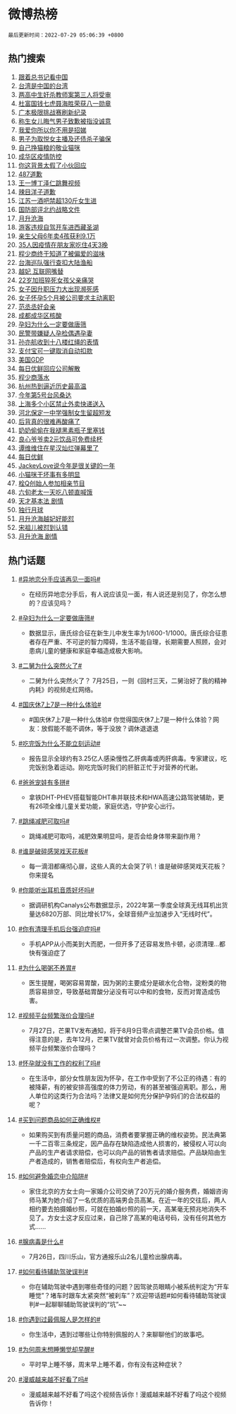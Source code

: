 # 微博热榜

`最后更新时间：2022-07-29 05:06:39 +0800`

## 热门搜索

1. [跟着总书记看中国](https://m.weibo.cn/search?containerid=100103type%3D1%26t%3D10%26q%3D%23%E8%B7%9F%E7%9D%80%E6%80%BB%E4%B9%A6%E8%AE%B0%E7%9C%8B%E4%B8%AD%E5%9B%BD%23&stream_entry_id=51&isnewpage=1&extparam=seat%3D1%26filter_type%3Drealtimehot%26pos%3D0%26c_type%3D51%26dgr%3D0%26cate%3D10103%26display_time%3D1659042398%26pre_seqid%3D165904239871709311288&luicode=10000011&lfid=106003type%253D25%2526t%253D3%2526disable_hot%253D1%2526filter_type%253Drealtimehot)
1. [台湾是中国的台湾](https://m.weibo.cn/search?containerid=100103type%3D1%26t%3D10%26q%3D%23%E5%8F%B0%E6%B9%BE%E6%98%AF%E4%B8%AD%E5%9B%BD%E7%9A%84%E5%8F%B0%E6%B9%BE%23&stream_entry_id=31&isnewpage=1&extparam=seat%3D1%26filter_type%3Drealtimehot%26pos%3D0%26realpos%3D1%26dgr%3D0%26flag%3D16%26c_type%3D31%26lcate%3D5001%26cate%3D0%26display_time%3D1659042398%26pre_seqid%3D165904239871709311288&luicode=10000011&lfid=106003type%253D25%2526t%253D3%2526disable_hot%253D1%2526filter_type%253Drealtimehot)
1. [两高中生奸杀教师案第三人将受审](https://m.weibo.cn/search?containerid=100103type%3D1%26t%3D10%26q%3D%23%E4%B8%A4%E9%AB%98%E4%B8%AD%E7%94%9F%E5%A5%B8%E6%9D%80%E6%95%99%E5%B8%88%E6%A1%88%E7%AC%AC%E4%B8%89%E4%BA%BA%E5%B0%86%E5%8F%97%E5%AE%A1%23&stream_entry_id=31&isnewpage=1&extparam=seat%3D1%26filter_type%3Drealtimehot%26pos%3D1%26realpos%3D2%26dgr%3D0%26flag%3D2%26c_type%3D31%26lcate%3D5001%26cate%3D0%26display_time%3D1659042398%26pre_seqid%3D165904239871709311288&luicode=10000011&lfid=106003type%253D25%2526t%253D3%2526disable_hot%253D1%2526filter_type%253Drealtimehot)
1. [杜富国钱七虎聂海胜荣获八一勋章](https://m.weibo.cn/search?containerid=100103type%3D1%26t%3D10%26q%3D%23%E6%9D%9C%E5%AF%8C%E5%9B%BD%E9%92%B1%E4%B8%83%E8%99%8E%E8%81%82%E6%B5%B7%E8%83%9C%E8%8D%A3%E8%8E%B7%E5%85%AB%E4%B8%80%E5%8B%8B%E7%AB%A0%23&stream_entry_id=31&isnewpage=1&extparam=seat%3D1%26filter_type%3Drealtimehot%26pos%3D2%26realpos%3D3%26dgr%3D0%26flag%3D0%26c_type%3D31%26lcate%3D5001%26cate%3D0%26display_time%3D1659042398%26pre_seqid%3D165904239871709311288&luicode=10000011&lfid=106003type%253D25%2526t%253D3%2526disable_hot%253D1%2526filter_type%253Drealtimehot)
1. [广本极限挑战赛刷新纪录](https://m.weibo.cn/search?containerid=100103type%3D1%26t%3D10%26q%3D%23%E5%B9%BF%E6%9C%AC%E6%9E%81%E9%99%90%E6%8C%91%E6%88%98%E8%B5%9B%E5%88%B7%E6%96%B0%E7%BA%AA%E5%BD%95%23&stream_entry_id=31&isnewpage=1&extparam=seat%3D1%26filter_type%3Drealtimehot%26pos%3D3%26adid%3D161136%26topic_ad%3D1%26dgr%3D0%26c_type%3D31%26lcate%3D5001%26cate%3D0%26display_time%3D1659042398%26pre_seqid%3D165904239871709311288&luicode=10000011&lfid=106003type%253D25%2526t%253D3%2526disable_hot%253D1%2526filter_type%253Drealtimehot)
1. [称生女儿晦气男子致歉被指没诚意](https://m.weibo.cn/search?containerid=100103type%3D1%26t%3D10%26q%3D%23%E7%A7%B0%E7%94%9F%E5%A5%B3%E5%84%BF%E6%99%A6%E6%B0%94%E7%94%B7%E5%AD%90%E8%87%B4%E6%AD%89%E8%A2%AB%E6%8C%87%E6%B2%A1%E8%AF%9A%E6%84%8F%23&stream_entry_id=31&isnewpage=1&extparam=seat%3D1%26filter_type%3Drealtimehot%26pos%3D4%26realpos%3D4%26dgr%3D0%26flag%3D1%26c_type%3D31%26lcate%3D5001%26cate%3D0%26display_time%3D1659042398%26pre_seqid%3D165904239871709311288&luicode=10000011&lfid=106003type%253D25%2526t%253D3%2526disable_hot%253D1%2526filter_type%253Drealtimehot)
1. [我爱你所以你不用是招娣](https://m.weibo.cn/search?containerid=100103type%3D1%26t%3D10%26q%3D%23%E6%88%91%E7%88%B1%E4%BD%A0%E6%89%80%E4%BB%A5%E4%BD%A0%E4%B8%8D%E7%94%A8%E6%98%AF%E6%8B%9B%E5%A8%A3%23&stream_entry_id=31&isnewpage=1&extparam=seat%3D1%26filter_type%3Drealtimehot%26pos%3D5%26realpos%3D5%26dgr%3D0%26flag%3D0%26c_type%3D31%26lcate%3D5001%26cate%3D0%26display_time%3D1659042398%26pre_seqid%3D165904239871709311288&luicode=10000011&lfid=106003type%253D25%2526t%253D3%2526disable_hot%253D1%2526filter_type%253Drealtimehot)
1. [男子为取悦女主播及还债杀子骗保](https://m.weibo.cn/search?containerid=100103type%3D1%26t%3D10%26q%3D%23%E7%94%B7%E5%AD%90%E4%B8%BA%E5%8F%96%E6%82%A6%E5%A5%B3%E4%B8%BB%E6%92%AD%E5%8F%8A%E8%BF%98%E5%80%BA%E6%9D%80%E5%AD%90%E9%AA%97%E4%BF%9D%23&stream_entry_id=31&isnewpage=1&extparam=seat%3D1%26filter_type%3Drealtimehot%26pos%3D6%26realpos%3D6%26dgr%3D0%26flag%3D0%26c_type%3D31%26lcate%3D5001%26cate%3D0%26display_time%3D1659042398%26pre_seqid%3D165904239871709311288&luicode=10000011&lfid=106003type%253D25%2526t%253D3%2526disable_hot%253D1%2526filter_type%253Drealtimehot)
1. [自己挣猫粮的敬业猫咪](https://m.weibo.cn/search?containerid=100103type%3D1%26t%3D10%26q%3D%23%E8%87%AA%E5%B7%B1%E6%8C%A3%E7%8C%AB%E7%B2%AE%E7%9A%84%E6%95%AC%E4%B8%9A%E7%8C%AB%E5%92%AA%23&stream_entry_id=31&isnewpage=1&extparam=seat%3D1%26filter_type%3Drealtimehot%26pos%3D7%26adid%3D161011%26topic_ad%3D1%26dgr%3D0%26c_type%3D31%26lcate%3D5001%26cate%3D0%26display_time%3D1659042398%26pre_seqid%3D165904239871709311288&luicode=10000011&lfid=106003type%253D25%2526t%253D3%2526disable_hot%253D1%2526filter_type%253Drealtimehot)
1. [成华区疫情防控](https://m.weibo.cn/search?containerid=100103type%3D1%26t%3D10%26q%3D%E6%88%90%E5%8D%8E%E5%8C%BA%E7%96%AB%E6%83%85%E9%98%B2%E6%8E%A7&stream_entry_id=31&isnewpage=1&extparam=seat%3D1%26filter_type%3Drealtimehot%26pos%3D8%26realpos%3D7%26dgr%3D0%26flag%3D0%26c_type%3D31%26lcate%3D5001%26cate%3D0%26display_time%3D1659042398%26pre_seqid%3D165904239871709311288&luicode=10000011&lfid=106003type%253D25%2526t%253D3%2526disable_hot%253D1%2526filter_type%253Drealtimehot)
1. [你这背景太假了小伙回应](https://m.weibo.cn/search?containerid=100103type%3D1%26t%3D10%26q%3D%23%E4%BD%A0%E8%BF%99%E8%83%8C%E6%99%AF%E5%A4%AA%E5%81%87%E4%BA%86%E5%B0%8F%E4%BC%99%E5%9B%9E%E5%BA%94%23&stream_entry_id=31&isnewpage=1&extparam=seat%3D1%26filter_type%3Drealtimehot%26pos%3D9%26realpos%3D8%26dgr%3D0%26flag%3D0%26c_type%3D31%26lcate%3D5001%26cate%3D0%26display_time%3D1659042398%26pre_seqid%3D165904239871709311288&luicode=10000011&lfid=106003type%253D25%2526t%253D3%2526disable_hot%253D1%2526filter_type%253Drealtimehot)
1. [487道歉](https://m.weibo.cn/search?containerid=100103type%3D1%26t%3D10%26q%3D%23487%E9%81%93%E6%AD%89%23&stream_entry_id=31&isnewpage=1&extparam=seat%3D1%26filter_type%3Drealtimehot%26pos%3D10%26realpos%3D9%26dgr%3D0%26flag%3D0%26c_type%3D31%26lcate%3D5001%26cate%3D0%26display_time%3D1659042398%26pre_seqid%3D165904239871709311288&luicode=10000011&lfid=106003type%253D25%2526t%253D3%2526disable_hot%253D1%2526filter_type%253Drealtimehot)
1. [王一博丁泽仁跳舞视频](https://m.weibo.cn/search?containerid=100103type%3D1%26t%3D10%26q%3D%23%E7%8E%8B%E4%B8%80%E5%8D%9A%E4%B8%81%E6%B3%BD%E4%BB%81%E8%B7%B3%E8%88%9E%E8%A7%86%E9%A2%91%23&stream_entry_id=31&isnewpage=1&extparam=seat%3D1%26filter_type%3Drealtimehot%26pos%3D11%26realpos%3D10%26dgr%3D0%26flag%3D16%26c_type%3D31%26lcate%3D5001%26cate%3D0%26display_time%3D1659042398%26pre_seqid%3D165904239871709311288&luicode=10000011&lfid=106003type%253D25%2526t%253D3%2526disable_hot%253D1%2526filter_type%253Drealtimehot)
1. [辣目洋子道歉](https://m.weibo.cn/search?containerid=100103type%3D1%26t%3D10%26q%3D%23%E8%BE%A3%E7%9B%AE%E6%B4%8B%E5%AD%90%E9%81%93%E6%AD%89%23&stream_entry_id=31&isnewpage=1&extparam=seat%3D1%26filter_type%3Drealtimehot%26pos%3D12%26realpos%3D11%26dgr%3D0%26flag%3D2%26c_type%3D31%26lcate%3D5001%26cate%3D0%26display_time%3D1659042398%26pre_seqid%3D165904239871709311288&luicode=10000011&lfid=106003type%253D25%2526t%253D3%2526disable_hot%253D1%2526filter_type%253Drealtimehot)
1. [江苏一酒吧禁超130斤女生进](https://m.weibo.cn/search?containerid=100103type%3D1%26t%3D10%26q%3D%23%E6%B1%9F%E8%8B%8F%E4%B8%80%E9%85%92%E5%90%A7%E7%A6%81%E8%B6%85130%E6%96%A4%E5%A5%B3%E7%94%9F%E8%BF%9B%23&stream_entry_id=31&isnewpage=1&extparam=seat%3D1%26filter_type%3Drealtimehot%26pos%3D13%26realpos%3D12%26dgr%3D0%26flag%3D0%26c_type%3D31%26lcate%3D5001%26cate%3D0%26display_time%3D1659042398%26pre_seqid%3D165904239871709311288&luicode=10000011&lfid=106003type%253D25%2526t%253D3%2526disable_hot%253D1%2526filter_type%253Drealtimehot)
1. [国防部评北约战略文件](https://m.weibo.cn/search?containerid=100103type%3D1%26t%3D10%26q%3D%E5%9B%BD%E9%98%B2%E9%83%A8%E8%AF%84%E5%8C%97%E7%BA%A6%E6%88%98%E7%95%A5%E6%96%87%E4%BB%B6&stream_entry_id=31&isnewpage=1&extparam=seat%3D1%26filter_type%3Drealtimehot%26pos%3D14%26realpos%3D13%26dgr%3D0%26flag%3D1%26c_type%3D31%26lcate%3D5001%26cate%3D0%26display_time%3D1659042398%26pre_seqid%3D165904239871709311288&luicode=10000011&lfid=106003type%253D25%2526t%253D3%2526disable_hot%253D1%2526filter_type%253Drealtimehot)
1. [月升沧海](https://m.weibo.cn/search?containerid=100103type%3D1%26t%3D10%26q%3D%E6%9C%88%E5%8D%87%E6%B2%A7%E6%B5%B7&stream_entry_id=31&isnewpage=1&extparam=seat%3D1%26filter_type%3Drealtimehot%26pos%3D15%26realpos%3D14%26dgr%3D0%26flag%3D0%26c_type%3D31%26lcate%3D5001%26cate%3D0%26display_time%3D1659042398%26pre_seqid%3D165904239871709311288&luicode=10000011&lfid=106003type%253D25%2526t%253D3%2526disable_hot%253D1%2526filter_type%253Drealtimehot)
1. [游客违规自驾开车进西藏圣湖](https://m.weibo.cn/search?containerid=100103type%3D1%26t%3D10%26q%3D%23%E6%B8%B8%E5%AE%A2%E8%BF%9D%E8%A7%84%E8%87%AA%E9%A9%BE%E5%BC%80%E8%BD%A6%E8%BF%9B%E8%A5%BF%E8%97%8F%E5%9C%A3%E6%B9%96%23&stream_entry_id=31&isnewpage=1&extparam=seat%3D1%26filter_type%3Drealtimehot%26pos%3D16%26realpos%3D15%26dgr%3D0%26flag%3D0%26c_type%3D31%26lcate%3D5001%26cate%3D0%26display_time%3D1659042398%26pre_seqid%3D165904239871709311288&luicode=10000011&lfid=106003type%253D25%2526t%253D3%2526disable_hot%253D1%2526filter_type%253Drealtimehot)
1. [亲生父母6年卖4孩获利9.1万](https://m.weibo.cn/search?containerid=100103type%3D1%26t%3D10%26q%3D%23%E4%BA%B2%E7%94%9F%E7%88%B6%E6%AF%8D6%E5%B9%B4%E5%8D%964%E5%AD%A9%E8%8E%B7%E5%88%A99.1%E4%B8%87%23&stream_entry_id=31&isnewpage=1&extparam=seat%3D1%26filter_type%3Drealtimehot%26pos%3D17%26realpos%3D16%26dgr%3D0%26flag%3D0%26c_type%3D31%26lcate%3D5001%26cate%3D0%26display_time%3D1659042398%26pre_seqid%3D165904239871709311288&luicode=10000011&lfid=106003type%253D25%2526t%253D3%2526disable_hot%253D1%2526filter_type%253Drealtimehot)
1. [35人因疫情在朋友家吃住4天3晚](https://m.weibo.cn/search?containerid=100103type%3D1%26t%3D10%26q%3D%2335%E4%BA%BA%E5%9B%A0%E7%96%AB%E6%83%85%E5%9C%A8%E6%9C%8B%E5%8F%8B%E5%AE%B6%E5%90%83%E4%BD%8F4%E5%A4%A93%E6%99%9A%23&stream_entry_id=31&isnewpage=1&extparam=seat%3D1%26filter_type%3Drealtimehot%26pos%3D18%26realpos%3D17%26dgr%3D0%26flag%3D0%26c_type%3D31%26lcate%3D5001%26cate%3D0%26display_time%3D1659042398%26pre_seqid%3D165904239871709311288&luicode=10000011&lfid=106003type%253D25%2526t%253D3%2526disable_hot%253D1%2526filter_type%253Drealtimehot)
1. [程少商终于知道了被偏爱的滋味](https://m.weibo.cn/search?containerid=100103type%3D1%26t%3D10%26q%3D%23%E7%A8%8B%E5%B0%91%E5%95%86%E7%BB%88%E4%BA%8E%E7%9F%A5%E9%81%93%E4%BA%86%E8%A2%AB%E5%81%8F%E7%88%B1%E7%9A%84%E6%BB%8B%E5%91%B3%23&stream_entry_id=31&isnewpage=1&extparam=seat%3D1%26filter_type%3Drealtimehot%26pos%3D19%26realpos%3D18%26dgr%3D0%26flag%3D0%26c_type%3D31%26lcate%3D5001%26cate%3D0%26display_time%3D1659042398%26pre_seqid%3D165904239871709311288&luicode=10000011&lfid=106003type%253D25%2526t%253D3%2526disable_hot%253D1%2526filter_type%253Drealtimehot)
1. [台海巡队强行查扣大陆渔船](https://m.weibo.cn/search?containerid=100103type%3D1%26t%3D10%26q%3D%23%E5%8F%B0%E6%B5%B7%E5%B7%A1%E9%98%9F%E5%BC%BA%E8%A1%8C%E6%9F%A5%E6%89%A3%E5%A4%A7%E9%99%86%E6%B8%94%E8%88%B9%23&stream_entry_id=31&isnewpage=1&extparam=seat%3D1%26filter_type%3Drealtimehot%26pos%3D20%26realpos%3D19%26dgr%3D0%26flag%3D0%26c_type%3D31%26lcate%3D5001%26cate%3D0%26display_time%3D1659042398%26pre_seqid%3D165904239871709311288&luicode=10000011&lfid=106003type%253D25%2526t%253D3%2526disable_hot%253D1%2526filter_type%253Drealtimehot)
1. [越妃 互联网嘴替](https://m.weibo.cn/search?containerid=100103type%3D1%26t%3D10%26q%3D%E8%B6%8A%E5%A6%83+%E4%BA%92%E8%81%94%E7%BD%91%E5%98%B4%E6%9B%BF&stream_entry_id=31&isnewpage=1&extparam=seat%3D1%26filter_type%3Drealtimehot%26pos%3D21%26realpos%3D20%26dgr%3D0%26flag%3D0%26c_type%3D31%26lcate%3D5001%26cate%3D0%26display_time%3D1659042398%26pre_seqid%3D165904239871709311288&luicode=10000011&lfid=106003type%253D25%2526t%253D3%2526disable_hot%253D1%2526filter_type%253Drealtimehot)
1. [22岁加班猝死女孩父亲痛哭](https://m.weibo.cn/search?containerid=100103type%3D1%26t%3D10%26q%3D%2322%E5%B2%81%E5%8A%A0%E7%8F%AD%E7%8C%9D%E6%AD%BB%E5%A5%B3%E5%AD%A9%E7%88%B6%E4%BA%B2%E7%97%9B%E5%93%AD%23&stream_entry_id=31&isnewpage=1&extparam=seat%3D1%26filter_type%3Drealtimehot%26pos%3D22%26realpos%3D21%26dgr%3D0%26flag%3D0%26c_type%3D31%26lcate%3D5001%26cate%3D0%26display_time%3D1659042398%26pre_seqid%3D165904239871709311288&luicode=10000011&lfid=106003type%253D25%2526t%253D3%2526disable_hot%253D1%2526filter_type%253Drealtimehot)
1. [女子因升职压力大出现濒死感](https://m.weibo.cn/search?containerid=100103type%3D1%26t%3D10%26q%3D%23%E5%A5%B3%E5%AD%90%E5%9B%A0%E5%8D%87%E8%81%8C%E5%8E%8B%E5%8A%9B%E5%A4%A7%E5%87%BA%E7%8E%B0%E6%BF%92%E6%AD%BB%E6%84%9F%23&stream_entry_id=31&isnewpage=1&extparam=seat%3D1%26filter_type%3Drealtimehot%26pos%3D23%26realpos%3D22%26dgr%3D0%26flag%3D0%26c_type%3D31%26lcate%3D5001%26cate%3D0%26display_time%3D1659042398%26pre_seqid%3D165904239871709311288&luicode=10000011&lfid=106003type%253D25%2526t%253D3%2526disable_hot%253D1%2526filter_type%253Drealtimehot)
1. [女子怀孕5个月被公司要求主动离职](https://m.weibo.cn/search?containerid=100103type%3D1%26t%3D10%26q%3D%23%E5%A5%B3%E5%AD%90%E6%80%80%E5%AD%955%E4%B8%AA%E6%9C%88%E8%A2%AB%E5%85%AC%E5%8F%B8%E8%A6%81%E6%B1%82%E4%B8%BB%E5%8A%A8%E7%A6%BB%E8%81%8C%23&stream_entry_id=31&isnewpage=1&extparam=seat%3D1%26filter_type%3Drealtimehot%26pos%3D24%26realpos%3D23%26dgr%3D0%26flag%3D0%26c_type%3D31%26lcate%3D5001%26cate%3D0%26display_time%3D1659042398%26pre_seqid%3D165904239871709311288&luicode=10000011&lfid=106003type%253D25%2526t%253D3%2526disable_hot%253D1%2526filter_type%253Drealtimehot)
1. [范丞丞好会亲](https://m.weibo.cn/search?containerid=100103type%3D1%26t%3D10%26q%3D%23%E8%8C%83%E4%B8%9E%E4%B8%9E%E5%A5%BD%E4%BC%9A%E4%BA%B2%23&stream_entry_id=31&isnewpage=1&extparam=seat%3D1%26filter_type%3Drealtimehot%26pos%3D25%26realpos%3D24%26dgr%3D0%26flag%3D0%26c_type%3D31%26lcate%3D5001%26cate%3D0%26display_time%3D1659042398%26pre_seqid%3D165904239871709311288&luicode=10000011&lfid=106003type%253D25%2526t%253D3%2526disable_hot%253D1%2526filter_type%253Drealtimehot)
1. [成都成华区核酸](https://m.weibo.cn/search?containerid=100103type%3D1%26t%3D10%26q%3D%23%E6%88%90%E9%83%BD%E6%88%90%E5%8D%8E%E5%8C%BA%E6%A0%B8%E9%85%B8%23&stream_entry_id=31&isnewpage=1&extparam=seat%3D1%26filter_type%3Drealtimehot%26pos%3D26%26realpos%3D25%26dgr%3D0%26flag%3D0%26c_type%3D31%26lcate%3D5001%26cate%3D0%26display_time%3D1659042398%26pre_seqid%3D165904239871709311288&luicode=10000011&lfid=106003type%253D25%2526t%253D3%2526disable_hot%253D1%2526filter_type%253Drealtimehot)
1. [孕妇为什么一定要做唐筛](https://m.weibo.cn/search?containerid=100103type%3D1%26t%3D10%26q%3D%23%E5%AD%95%E5%A6%87%E4%B8%BA%E4%BB%80%E4%B9%88%E4%B8%80%E5%AE%9A%E8%A6%81%E5%81%9A%E5%94%90%E7%AD%9B%23&stream_entry_id=31&isnewpage=1&extparam=seat%3D1%26filter_type%3Drealtimehot%26pos%3D27%26realpos%3D26%26dgr%3D0%26flag%3D0%26c_type%3D31%26lcate%3D5001%26cate%3D0%26display_time%3D1659042398%26pre_seqid%3D165904239871709311288&luicode=10000011&lfid=106003type%253D25%2526t%253D3%2526disable_hot%253D1%2526filter_type%253Drealtimehot)
1. [民警带嫌疑人孕检偶遇孕妻](https://m.weibo.cn/search?containerid=100103type%3D1%26t%3D10%26q%3D%23%E6%B0%91%E8%AD%A6%E5%B8%A6%E5%AB%8C%E7%96%91%E4%BA%BA%E5%AD%95%E6%A3%80%E5%81%B6%E9%81%87%E5%AD%95%E5%A6%BB%23&stream_entry_id=31&isnewpage=1&extparam=seat%3D1%26filter_type%3Drealtimehot%26pos%3D28%26realpos%3D27%26dgr%3D0%26flag%3D0%26c_type%3D31%26lcate%3D5001%26cate%3D0%26display_time%3D1659042398%26pre_seqid%3D165904239871709311288&luicode=10000011&lfid=106003type%253D25%2526t%253D3%2526disable_hot%253D1%2526filter_type%253Drealtimehot)
1. [孙亦航收到十八楼红绳的表情](https://m.weibo.cn/search?containerid=100103type%3D1%26t%3D10%26q%3D%23%E5%AD%99%E4%BA%A6%E8%88%AA%E6%94%B6%E5%88%B0%E5%8D%81%E5%85%AB%E6%A5%BC%E7%BA%A2%E7%BB%B3%E7%9A%84%E8%A1%A8%E6%83%85%23&stream_entry_id=31&isnewpage=1&extparam=seat%3D1%26filter_type%3Drealtimehot%26pos%3D29%26realpos%3D28%26dgr%3D0%26flag%3D0%26c_type%3D31%26lcate%3D5001%26cate%3D0%26display_time%3D1659042398%26pre_seqid%3D165904239871709311288&luicode=10000011&lfid=106003type%253D25%2526t%253D3%2526disable_hot%253D1%2526filter_type%253Drealtimehot)
1. [支付宝可一键取消自动扣款](https://m.weibo.cn/search?containerid=100103type%3D1%26t%3D10%26q%3D%23%E6%94%AF%E4%BB%98%E5%AE%9D%E5%8F%AF%E4%B8%80%E9%94%AE%E5%8F%96%E6%B6%88%E8%87%AA%E5%8A%A8%E6%89%A3%E6%AC%BE%23&stream_entry_id=31&isnewpage=1&extparam=seat%3D1%26filter_type%3Drealtimehot%26pos%3D30%26realpos%3D29%26dgr%3D0%26flag%3D0%26c_type%3D31%26lcate%3D5001%26cate%3D0%26display_time%3D1659042398%26pre_seqid%3D165904239871709311288&luicode=10000011&lfid=106003type%253D25%2526t%253D3%2526disable_hot%253D1%2526filter_type%253Drealtimehot)
1. [美国GDP](https://m.weibo.cn/search?containerid=100103type%3D1%26t%3D10%26q%3D%E7%BE%8E%E5%9B%BDGDP&stream_entry_id=31&isnewpage=1&extparam=seat%3D1%26filter_type%3Drealtimehot%26pos%3D31%26realpos%3D30%26dgr%3D0%26flag%3D0%26c_type%3D31%26lcate%3D5001%26cate%3D0%26display_time%3D1659042398%26pre_seqid%3D165904239871709311288&luicode=10000011&lfid=106003type%253D25%2526t%253D3%2526disable_hot%253D1%2526filter_type%253Drealtimehot)
1. [每日优鲜回应公司解散](https://m.weibo.cn/search?containerid=100103type%3D1%26t%3D10%26q%3D%23%E6%AF%8F%E6%97%A5%E4%BC%98%E9%B2%9C%E5%9B%9E%E5%BA%94%E5%85%AC%E5%8F%B8%E8%A7%A3%E6%95%A3%23&stream_entry_id=31&isnewpage=1&extparam=seat%3D1%26filter_type%3Drealtimehot%26pos%3D32%26realpos%3D31%26dgr%3D0%26flag%3D0%26c_type%3D31%26lcate%3D5001%26cate%3D0%26display_time%3D1659042398%26pre_seqid%3D165904239871709311288&luicode=10000011&lfid=106003type%253D25%2526t%253D3%2526disable_hot%253D1%2526filter_type%253Drealtimehot)
1. [程少商落水](https://m.weibo.cn/search?containerid=100103type%3D1%26t%3D10%26q%3D%23%E7%A8%8B%E5%B0%91%E5%95%86%E8%90%BD%E6%B0%B4%23&stream_entry_id=31&isnewpage=1&extparam=seat%3D1%26filter_type%3Drealtimehot%26pos%3D33%26realpos%3D32%26dgr%3D0%26flag%3D0%26c_type%3D31%26lcate%3D5001%26cate%3D0%26display_time%3D1659042398%26pre_seqid%3D165904239871709311288&luicode=10000011&lfid=106003type%253D25%2526t%253D3%2526disable_hot%253D1%2526filter_type%253Drealtimehot)
1. [杭州热到逼近历史最高温](https://m.weibo.cn/search?containerid=100103type%3D1%26t%3D10%26q%3D%23%E6%9D%AD%E5%B7%9E%E7%83%AD%E5%88%B0%E9%80%BC%E8%BF%91%E5%8E%86%E5%8F%B2%E6%9C%80%E9%AB%98%E6%B8%A9%23&stream_entry_id=31&isnewpage=1&extparam=seat%3D1%26filter_type%3Drealtimehot%26pos%3D34%26realpos%3D33%26dgr%3D0%26flag%3D0%26c_type%3D31%26lcate%3D5001%26cate%3D0%26display_time%3D1659042398%26pre_seqid%3D165904239871709311288&luicode=10000011&lfid=106003type%253D25%2526t%253D3%2526disable_hot%253D1%2526filter_type%253Drealtimehot)
1. [今年第5号台风桑达](https://m.weibo.cn/search?containerid=100103type%3D1%26t%3D10%26q%3D%23%E4%BB%8A%E5%B9%B4%E7%AC%AC5%E5%8F%B7%E5%8F%B0%E9%A3%8E%E6%A1%91%E8%BE%BE%23&stream_entry_id=31&isnewpage=1&extparam=seat%3D1%26filter_type%3Drealtimehot%26pos%3D35%26realpos%3D34%26dgr%3D0%26flag%3D0%26c_type%3D31%26lcate%3D5001%26cate%3D0%26display_time%3D1659042398%26pre_seqid%3D165904239871709311288&luicode=10000011&lfid=106003type%253D25%2526t%253D3%2526disable_hot%253D1%2526filter_type%253Drealtimehot)
1. [上海多个小区禁止外卖快递送入](https://m.weibo.cn/search?containerid=100103type%3D1%26t%3D10%26q%3D%23%E4%B8%8A%E6%B5%B7%E5%A4%9A%E4%B8%AA%E5%B0%8F%E5%8C%BA%E7%A6%81%E6%AD%A2%E5%A4%96%E5%8D%96%E5%BF%AB%E9%80%92%E9%80%81%E5%85%A5%23&stream_entry_id=31&isnewpage=1&extparam=seat%3D1%26filter_type%3Drealtimehot%26pos%3D36%26realpos%3D35%26dgr%3D0%26flag%3D0%26c_type%3D31%26lcate%3D5001%26cate%3D0%26display_time%3D1659042398%26pre_seqid%3D165904239871709311288&luicode=10000011&lfid=106003type%253D25%2526t%253D3%2526disable_hot%253D1%2526filter_type%253Drealtimehot)
1. [河北保定一中学强制女生留超短发](https://m.weibo.cn/search?containerid=100103type%3D1%26t%3D10%26q%3D%23%E6%B2%B3%E5%8C%97%E4%BF%9D%E5%AE%9A%E4%B8%80%E4%B8%AD%E5%AD%A6%E5%BC%BA%E5%88%B6%E5%A5%B3%E7%94%9F%E7%95%99%E8%B6%85%E7%9F%AD%E5%8F%91%23&stream_entry_id=31&isnewpage=1&extparam=seat%3D1%26filter_type%3Drealtimehot%26pos%3D37%26realpos%3D36%26dgr%3D0%26flag%3D0%26c_type%3D31%26lcate%3D5001%26cate%3D0%26display_time%3D1659042398%26pre_seqid%3D165904239871709311288&luicode=10000011&lfid=106003type%253D25%2526t%253D3%2526disable_hot%253D1%2526filter_type%253Drealtimehot)
1. [后背真的很难再酸痛了](https://m.weibo.cn/search?containerid=100103type%3D1%26t%3D10%26q%3D%23%E5%90%8E%E8%83%8C%E7%9C%9F%E7%9A%84%E5%BE%88%E9%9A%BE%E5%86%8D%E9%85%B8%E7%97%9B%E4%BA%86%23&stream_entry_id=31&isnewpage=1&extparam=seat%3D1%26filter_type%3Drealtimehot%26pos%3D38%26realpos%3D37%26dgr%3D0%26flag%3D0%26c_type%3D31%26lcate%3D5001%26cate%3D0%26display_time%3D1659042398%26pre_seqid%3D165904239871709311288&luicode=10000011&lfid=106003type%253D25%2526t%253D3%2526disable_hot%253D1%2526filter_type%253Drealtimehot)
1. [奶奶偷偷在我褪黑素瓶子里塞钱](https://m.weibo.cn/search?containerid=100103type%3D1%26t%3D10%26q%3D%23%E5%A5%B6%E5%A5%B6%E5%81%B7%E5%81%B7%E5%9C%A8%E6%88%91%E8%A4%AA%E9%BB%91%E7%B4%A0%E7%93%B6%E5%AD%90%E9%87%8C%E5%A1%9E%E9%92%B1%23&stream_entry_id=31&isnewpage=1&extparam=seat%3D1%26filter_type%3Drealtimehot%26pos%3D39%26realpos%3D38%26dgr%3D0%26flag%3D0%26c_type%3D31%26lcate%3D5001%26cate%3D0%26display_time%3D1659042398%26pre_seqid%3D165904239871709311288&luicode=10000011&lfid=106003type%253D25%2526t%253D3%2526disable_hot%253D1%2526filter_type%253Drealtimehot)
1. [良心爷爷卖2元饮品可免费续杯](https://m.weibo.cn/search?containerid=100103type%3D1%26t%3D10%26q%3D%23%E8%89%AF%E5%BF%83%E7%88%B7%E7%88%B7%E5%8D%962%E5%85%83%E9%A5%AE%E5%93%81%E5%8F%AF%E5%85%8D%E8%B4%B9%E7%BB%AD%E6%9D%AF%23&stream_entry_id=31&isnewpage=1&extparam=seat%3D1%26filter_type%3Drealtimehot%26pos%3D40%26realpos%3D39%26dgr%3D0%26flag%3D0%26c_type%3D31%26lcate%3D5001%26cate%3D0%26display_time%3D1659042398%26pre_seqid%3D165904239871709311288&luicode=10000011&lfid=106003type%253D25%2526t%253D3%2526disable_hot%253D1%2526filter_type%253Drealtimehot)
1. [谭维维住在星汉灿烂弹幕里了](https://m.weibo.cn/search?containerid=100103type%3D1%26t%3D10%26q%3D%23%E8%B0%AD%E7%BB%B4%E7%BB%B4%E4%BD%8F%E5%9C%A8%E6%98%9F%E6%B1%89%E7%81%BF%E7%83%82%E5%BC%B9%E5%B9%95%E9%87%8C%E4%BA%86%23&stream_entry_id=31&isnewpage=1&extparam=seat%3D1%26filter_type%3Drealtimehot%26pos%3D41%26realpos%3D40%26dgr%3D0%26flag%3D0%26c_type%3D31%26lcate%3D5001%26cate%3D0%26display_time%3D1659042398%26pre_seqid%3D165904239871709311288&luicode=10000011&lfid=106003type%253D25%2526t%253D3%2526disable_hot%253D1%2526filter_type%253Drealtimehot)
1. [每日优鲜](https://m.weibo.cn/search?containerid=100103type%3D1%26t%3D10%26q%3D%E6%AF%8F%E6%97%A5%E4%BC%98%E9%B2%9C&stream_entry_id=31&isnewpage=1&extparam=seat%3D1%26filter_type%3Drealtimehot%26pos%3D42%26realpos%3D41%26dgr%3D0%26flag%3D0%26c_type%3D31%26lcate%3D5001%26cate%3D0%26display_time%3D1659042398%26pre_seqid%3D165904239871709311288&luicode=10000011&lfid=106003type%253D25%2526t%253D3%2526disable_hot%253D1%2526filter_type%253Drealtimehot)
1. [JackeyLove说今年是很关键的一年](https://m.weibo.cn/search?containerid=100103type%3D1%26t%3D10%26q%3D%23JackeyLove%E8%AF%B4%E4%BB%8A%E5%B9%B4%E6%98%AF%E5%BE%88%E5%85%B3%E9%94%AE%E7%9A%84%E4%B8%80%E5%B9%B4%23&stream_entry_id=31&isnewpage=1&extparam=seat%3D1%26filter_type%3Drealtimehot%26pos%3D43%26realpos%3D42%26dgr%3D0%26flag%3D0%26c_type%3D31%26lcate%3D5001%26cate%3D0%26display_time%3D1659042398%26pre_seqid%3D165904239871709311288&luicode=10000011&lfid=106003type%253D25%2526t%253D3%2526disable_hot%253D1%2526filter_type%253Drealtimehot)
1. [小猫咪干坏事有多明显](https://m.weibo.cn/search?containerid=100103type%3D1%26t%3D10%26q%3D%23%E5%B0%8F%E7%8C%AB%E5%92%AA%E5%B9%B2%E5%9D%8F%E4%BA%8B%E6%9C%89%E5%A4%9A%E6%98%8E%E6%98%BE%23&stream_entry_id=31&isnewpage=1&extparam=seat%3D1%26filter_type%3Drealtimehot%26pos%3D44%26realpos%3D43%26dgr%3D0%26flag%3D0%26c_type%3D31%26lcate%3D5001%26cate%3D0%26display_time%3D1659042398%26pre_seqid%3D165904239871709311288&luicode=10000011&lfid=106003type%253D25%2526t%253D3%2526disable_hot%253D1%2526filter_type%253Drealtimehot)
1. [栓Q创始人参加相亲节目](https://m.weibo.cn/search?containerid=100103type%3D1%26t%3D10%26q%3D%23%E6%A0%93Q%E5%88%9B%E5%A7%8B%E4%BA%BA%E5%8F%82%E5%8A%A0%E7%9B%B8%E4%BA%B2%E8%8A%82%E7%9B%AE%23&stream_entry_id=31&isnewpage=1&extparam=seat%3D1%26filter_type%3Drealtimehot%26pos%3D45%26realpos%3D44%26dgr%3D0%26flag%3D0%26c_type%3D31%26lcate%3D5001%26cate%3D0%26display_time%3D1659042398%26pre_seqid%3D165904239871709311288&luicode=10000011&lfid=106003type%253D25%2526t%253D3%2526disable_hot%253D1%2526filter_type%253Drealtimehot)
1. [六旬老太一天吃八顿直喊饿](https://m.weibo.cn/search?containerid=100103type%3D1%26t%3D10%26q%3D%23%E5%85%AD%E6%97%AC%E8%80%81%E5%A4%AA%E4%B8%80%E5%A4%A9%E5%90%83%E5%85%AB%E9%A1%BF%E7%9B%B4%E5%96%8A%E9%A5%BF%23&stream_entry_id=31&isnewpage=1&extparam=seat%3D1%26filter_type%3Drealtimehot%26pos%3D46%26realpos%3D45%26dgr%3D0%26flag%3D0%26c_type%3D31%26lcate%3D5001%26cate%3D0%26display_time%3D1659042398%26pre_seqid%3D165904239871709311288&luicode=10000011&lfid=106003type%253D25%2526t%253D3%2526disable_hot%253D1%2526filter_type%253Drealtimehot)
1. [天才基本法 剧情](https://m.weibo.cn/search?containerid=100103type%3D1%26t%3D10%26q%3D%E5%A4%A9%E6%89%8D%E5%9F%BA%E6%9C%AC%E6%B3%95+%E5%89%A7%E6%83%85&stream_entry_id=31&isnewpage=1&extparam=seat%3D1%26filter_type%3Drealtimehot%26pos%3D47%26realpos%3D46%26dgr%3D0%26flag%3D0%26c_type%3D31%26lcate%3D5001%26cate%3D0%26display_time%3D1659042398%26pre_seqid%3D165904239871709311288&luicode=10000011&lfid=106003type%253D25%2526t%253D3%2526disable_hot%253D1%2526filter_type%253Drealtimehot)
1. [独行月球](https://m.weibo.cn/search?containerid=100103type%3D1%26t%3D10%26q%3D%E7%8B%AC%E8%A1%8C%E6%9C%88%E7%90%83&stream_entry_id=31&isnewpage=1&extparam=seat%3D1%26filter_type%3Drealtimehot%26pos%3D48%26realpos%3D47%26dgr%3D0%26flag%3D0%26c_type%3D31%26lcate%3D5001%26cate%3D0%26display_time%3D1659042398%26pre_seqid%3D165904239871709311288&luicode=10000011&lfid=106003type%253D25%2526t%253D3%2526disable_hot%253D1%2526filter_type%253Drealtimehot)
1. [月升沧海越妃好能怼](https://m.weibo.cn/search?containerid=100103type%3D1%26t%3D10%26q%3D%23%E6%9C%88%E5%8D%87%E6%B2%A7%E6%B5%B7%E8%B6%8A%E5%A6%83%E5%A5%BD%E8%83%BD%E6%80%BC%23&stream_entry_id=31&isnewpage=1&extparam=seat%3D1%26filter_type%3Drealtimehot%26pos%3D49%26realpos%3D48%26dgr%3D0%26flag%3D0%26c_type%3D31%26lcate%3D5001%26cate%3D0%26display_time%3D1659042398%26pre_seqid%3D165904239871709311288&luicode=10000011&lfid=106003type%253D25%2526t%253D3%2526disable_hot%253D1%2526filter_type%253Drealtimehot)
1. [宋祖儿被怼到认错](https://m.weibo.cn/search?containerid=100103type%3D1%26t%3D10%26q%3D%23%E5%AE%8B%E7%A5%96%E5%84%BF%E8%A2%AB%E6%80%BC%E5%88%B0%E8%AE%A4%E9%94%99%23&stream_entry_id=31&isnewpage=1&extparam=seat%3D1%26filter_type%3Drealtimehot%26pos%3D50%26realpos%3D49%26dgr%3D0%26flag%3D1%26c_type%3D31%26lcate%3D5001%26cate%3D0%26display_time%3D1659042398%26pre_seqid%3D165904239871709311288&luicode=10000011&lfid=106003type%253D25%2526t%253D3%2526disable_hot%253D1%2526filter_type%253Drealtimehot)
1. [月升沧海 剧情](https://m.weibo.cn/search?containerid=100103type%3D1%26t%3D10%26q%3D%E6%9C%88%E5%8D%87%E6%B2%A7%E6%B5%B7+%E5%89%A7%E6%83%85&stream_entry_id=31&isnewpage=1&extparam=seat%3D1%26filter_type%3Drealtimehot%26pos%3D51%26realpos%3D50%26dgr%3D0%26flag%3D0%26c_type%3D31%26lcate%3D5001%26cate%3D0%26display_time%3D1659042398%26pre_seqid%3D165904239871709311288&luicode=10000011&lfid=106003type%253D25%2526t%253D3%2526disable_hot%253D1%2526filter_type%253Drealtimehot)

## 热门话题

1. [#异地恋分手应该再见一面吗#](https://m.weibo.cn/search?containerid=231522type%3D1%26t%3D10%26q%3D%23%E5%BC%82%E5%9C%B0%E6%81%8B%E5%88%86%E6%89%8B%E5%BA%94%E8%AF%A5%E5%86%8D%E8%A7%81%E4%B8%80%E9%9D%A2%E5%90%97%23&stream_entry_id=128&isnewpage=1&extparam=seat%3D1%26unitid%3D1658965579001%26pos%3D1-0-0%26c_type%3D128%26dgr%3D0%26lcate%3D5004%26cate%3D5004%26display_time%3D1659042399%26pre_seqid%3D16590423998290186509&luicode=10000011&lfid=231648_-_4)
    - 在经历异地恋分手后，有人说应该见一面，有人说还是别见了，你怎么想的？应该见吗？

1. [#孕妇为什么一定要做唐筛#](https://m.weibo.cn/search?containerid=231522type%3D1%26t%3D10%26q%3D%23%E5%AD%95%E5%A6%87%E4%B8%BA%E4%BB%80%E4%B9%88%E4%B8%80%E5%AE%9A%E8%A6%81%E5%81%9A%E5%94%90%E7%AD%9B%23&stream_entry_id=128&isnewpage=1&extparam=seat%3D1%26unitid%3Dm1659042030%26pos%3D1-0-1%26c_type%3D128%26dgr%3D0%26lcate%3D5004%26cate%3D5004%26display_time%3D1659042399%26pre_seqid%3D16590423998290186509&luicode=10000011&lfid=231648_-_4)
    - 数据显示，唐氏综合征在新生儿中发生率为1/600-1/1000。唐氏综合征患者存在严重、不可逆的智力障碍，生活不能自理，长期需要人照顾，会对患病儿童的健康和家庭幸福造成极大影响。

1. [#二舅为什么突然火了#](https://m.weibo.cn/search?containerid=231522type%3D1%26t%3D10%26q%3D%23%E4%BA%8C%E8%88%85%E4%B8%BA%E4%BB%80%E4%B9%88%E7%AA%81%E7%84%B6%E7%81%AB%E4%BA%86%23&stream_entry_id=128&isnewpage=1&extparam=seat%3D1%26unitid%3D44818%26pos%3D1-0-2%26c_type%3D128%26dgr%3D0%26lcate%3D5004%26cate%3D5004%26display_time%3D1659042399%26pre_seqid%3D16590423998290186509&luicode=10000011&lfid=231648_-_4)
    - 二舅为什么突然火了？ 7月25日，一则《回村三天，二舅治好了我的精神内耗》的视频走红网络。

1. [#国庆休7上7是一种什么体验#](https://m.weibo.cn/search?containerid=231522type%3D1%26t%3D10%26q%3D%23%E5%9B%BD%E5%BA%86%E4%BC%917%E4%B8%8A7%E6%98%AF%E4%B8%80%E7%A7%8D%E4%BB%80%E4%B9%88%E4%BD%93%E9%AA%8C%23&stream_entry_id=128&isnewpage=1&extparam=seat%3D1%26unitid%3D1658982390271%26pos%3D1-0-3%26c_type%3D128%26dgr%3D0%26lcate%3D5004%26cate%3D5004%26display_time%3D1659042399%26pre_seqid%3D16590423998290186509&luicode=10000011&lfid=231648_-_4)
    - #国庆休7上7是一种什么体验# 你觉得国庆休7上7是一种什么体验？网友：放假能不能不调休，等于没放？调休退退退

1. [#吃完饭为什么不能立刻运动#](https://m.weibo.cn/search?containerid=231522type%3D1%26t%3D10%26q%3D%23%E5%90%83%E5%AE%8C%E9%A5%AD%E4%B8%BA%E4%BB%80%E4%B9%88%E4%B8%8D%E8%83%BD%E7%AB%8B%E5%88%BB%E8%BF%90%E5%8A%A8%23&stream_entry_id=128&isnewpage=1&extparam=seat%3D1%26unitid%3D1658972485044%26pos%3D1-0-4%26c_type%3D128%26dgr%3D0%26lcate%3D5004%26cate%3D5004%26display_time%3D1659042399%26pre_seqid%3D16590423998290186509&luicode=10000011&lfid=231648_-_4)
    - 报告显示全球约有3.25亿人感染慢性乙肝病毒或丙肝病毒。专家建议，吃完饭别急着运动。刚吃完饭时我们的肝脏正忙于对营养的代谢。

1. [#爸爸宠娃有多拼#](https://m.weibo.cn/search?containerid=231522type%3D1%26t%3D10%26q%3D%23%E7%88%B8%E7%88%B8%E5%AE%A0%E5%A8%83%E6%9C%89%E5%A4%9A%E6%8B%BC%23&stream_entry_id=128&isnewpage=1&extparam=seat%3D1%26unitid%3Dm1659042021%26pos%3D1-0-5%26c_type%3D128%26dgr%3D0%26lcate%3D5004%26cate%3D5004%26display_time%3D1659042399%26pre_seqid%3D16590423998290186509&luicode=10000011&lfid=231648_-_4)
    - 拿铁DHT-PHEV搭载智能DHT串并联技术和HWA高速公路驾驶辅助，更有26项全维儿童关爱功能，家庭优选，守护安心出行。

1. [#跳绳减肥可取吗#](https://m.weibo.cn/search?containerid=231522type%3D1%26t%3D10%26q%3D%23%E8%B7%B3%E7%BB%B3%E5%87%8F%E8%82%A5%E5%8F%AF%E5%8F%96%E5%90%97%23&stream_entry_id=128&isnewpage=1&extparam=seat%3D1%26unitid%3D44817%26pos%3D1-0-6%26c_type%3D128%26dgr%3D0%26lcate%3D5004%26cate%3D5004%26display_time%3D1659042399%26pre_seqid%3D16590423998290186509&luicode=10000011&lfid=231648_-_4)
    - 跳绳减肥可取吗，减肥效果明显吗，是否会给身体带来副作用？

1. [#谁是破碎感哭戏天花板#](https://m.weibo.cn/search?containerid=231522type%3D1%26t%3D10%26q%3D%23%E8%B0%81%E6%98%AF%E7%A0%B4%E7%A2%8E%E6%84%9F%E5%93%AD%E6%88%8F%E5%A4%A9%E8%8A%B1%E6%9D%BF%23&stream_entry_id=128&isnewpage=1&extparam=seat%3D1%26unitid%3D1658900801608%26pos%3D1-0-7%26c_type%3D128%26dgr%3D0%26lcate%3D5004%26cate%3D5004%26display_time%3D1659042399%26pre_seqid%3D16590423998290186509&luicode=10000011&lfid=231648_-_4)
    - 每一滴泪都痛彻心扉，这些人真的太会哭了叭！谁是破碎感哭戏天花板？你来提名

1. [#你能听出耳机音质好坏吗#](https://m.weibo.cn/search?containerid=231522type%3D1%26t%3D10%26q%3D%23%E4%BD%A0%E8%83%BD%E5%90%AC%E5%87%BA%E8%80%B3%E6%9C%BA%E9%9F%B3%E8%B4%A8%E5%A5%BD%E5%9D%8F%E5%90%97%23&stream_entry_id=128&isnewpage=1&extparam=seat%3D1%26unitid%3D1658935585724%26pos%3D1-0-8%26c_type%3D128%26dgr%3D0%26lcate%3D5004%26cate%3D5004%26display_time%3D1659042399%26pre_seqid%3D16590423998290186509&luicode=10000011&lfid=231648_-_4)
    - 据调研机构Canalys公布数据显示，2022年第一季度全球真无线耳机出货量达6820万部、同比增长17%，全球音频产业加速步入“无线时代”。

1. [#你有清理手机后台强迫症吗#](https://m.weibo.cn/search?containerid=231522type%3D1%26t%3D10%26q%3D%23%E4%BD%A0%E6%9C%89%E6%B8%85%E7%90%86%E6%89%8B%E6%9C%BA%E5%90%8E%E5%8F%B0%E5%BC%BA%E8%BF%AB%E7%97%87%E5%90%97%23&stream_entry_id=128&isnewpage=1&extparam=seat%3D1%26unitid%3D1658890894884%26pos%3D1-0-9%26c_type%3D128%26dgr%3D0%26lcate%3D5004%26cate%3D5004%26display_time%3D1659042399%26pre_seqid%3D16590423998290186509&luicode=10000011&lfid=231648_-_4)
    - 手机APP从小而美到大而肥，一但开多了还容易发热卡顿，必须清理…都快有强迫症了

1. [#为什么喝粥不养胃#](https://m.weibo.cn/search?containerid=231522type%3D1%26t%3D10%26q%3D%23%E4%B8%BA%E4%BB%80%E4%B9%88%E5%96%9D%E7%B2%A5%E4%B8%8D%E5%85%BB%E8%83%83%23&stream_entry_id=128&isnewpage=1&extparam=seat%3D1%26unitid%3Dm1659042012%26pos%3D1-0-10%26c_type%3D128%26dgr%3D0%26lcate%3D5004%26cate%3D5004%26display_time%3D1659042399%26pre_seqid%3D16590423998290186509&luicode=10000011&lfid=231648_-_4)
    - 医生提醒，喝粥容易胃酸，因为粥的主要成分是碳水化合物，淀粉类的物质容易排空，导致基础胃酸分泌没有可以中和的食物，反而对胃造成伤害。

1. [#视频平台频繁涨价合理吗#](https://m.weibo.cn/search?containerid=231522type%3D1%26t%3D10%26q%3D%23%E8%A7%86%E9%A2%91%E5%B9%B3%E5%8F%B0%E9%A2%91%E7%B9%81%E6%B6%A8%E4%BB%B7%E5%90%88%E7%90%86%E5%90%97%23&stream_entry_id=128&isnewpage=1&extparam=seat%3D1%26unitid%3D1658895707018%26pos%3D1-0-11%26c_type%3D128%26dgr%3D0%26lcate%3D5004%26cate%3D5004%26display_time%3D1659042399%26pre_seqid%3D16590423998290186509&luicode=10000011&lfid=231648_-_4)
    - 7月27日，芒果TV发布通知，将于8月9日零点调整芒果TV会员价格。值得注意的是，去年12月，芒果TV就曾对会员价格有过一次调整。你认为视频平台频繁涨价合理吗？

1. [#怀孕就没有工作的权利了吗#](https://m.weibo.cn/search?containerid=231522type%3D1%26t%3D10%26q%3D%23%E6%80%80%E5%AD%95%E5%B0%B1%E6%B2%A1%E6%9C%89%E5%B7%A5%E4%BD%9C%E7%9A%84%E6%9D%83%E5%88%A9%E4%BA%86%E5%90%97%23&stream_entry_id=128&isnewpage=1&extparam=seat%3D1%26unitid%3D1659018392213%26pos%3D1-0-12%26c_type%3D128%26dgr%3D0%26lcate%3D5004%26cate%3D5004%26display_time%3D1659042399%26pre_seqid%3D16590423998290186509&luicode=10000011&lfid=231648_-_4)
    - 在生活中，部分女性朋友因为怀孕，在工作中受到了不公正的待遇：有的被降薪，有的被安排高强度的体力劳动，有的甚至被强迫离职。那么，用人单位的这类行为合法吗？法律又是如何充分保护孕妈们的合法权益的呢？

1. [#买到问题商品如何正确维权#](https://m.weibo.cn/search?containerid=231522type%3D1%26t%3D10%26q%3D%23%E4%B9%B0%E5%88%B0%E9%97%AE%E9%A2%98%E5%95%86%E5%93%81%E5%A6%82%E4%BD%95%E6%AD%A3%E7%A1%AE%E7%BB%B4%E6%9D%83%23&stream_entry_id=128&isnewpage=1&extparam=seat%3D1%26unitid%3D1658992303642%26pos%3D1-0-13%26c_type%3D128%26dgr%3D0%26lcate%3D5004%26cate%3D5004%26display_time%3D1659042399%26pre_seqid%3D16590423998290186509&luicode=10000011&lfid=231648_-_4)
    - 如果购买到有质量问题的商品，消费者要掌握正确的维权姿势。民法典第一千二百零三条规定，因产品存在缺陷造成他人损害的，被侵权人可以向产品的生产者请求赔偿，也可以向产品的销售者请求赔偿。产品缺陷由生产者造成的，销售者赔偿后，有权向生产者追偿。

1. [#如何避免婚恋中介陷阱#](https://m.weibo.cn/search?containerid=231522type%3D1%26t%3D10%26q%3D%23%E5%A6%82%E4%BD%95%E9%81%BF%E5%85%8D%E5%A9%9A%E6%81%8B%E4%B8%AD%E4%BB%8B%E9%99%B7%E9%98%B1%23&stream_entry_id=128&isnewpage=1&extparam=seat%3D1%26unitid%3D1658889997944%26pos%3D1-0-14%26c_type%3D128%26dgr%3D0%26lcate%3D5004%26cate%3D5004%26display_time%3D1659042399%26pre_seqid%3D16590423998290186509&luicode=10000011&lfid=231648_-_4)
    - 家住北京的方女士向一家婚介公司交纳了20万元的婚介服务费，婚姻咨询师马某为她介绍了一名优质的高端男会员高某。在近一年的交往后，两人相约要去拍摄婚纱照，可就在拍婚纱照的前一天，高某毫无预兆地消失不见了。方女士这才反应过来，自己除了高某的电话号码，没有任何其他方式……

1. [#腺病毒是什么#](https://m.weibo.cn/search?containerid=231522type%3D1%26t%3D10%26q%3D%23%E8%85%BA%E7%97%85%E6%AF%92%E6%98%AF%E4%BB%80%E4%B9%88%23&stream_entry_id=128&isnewpage=1&extparam=seat%3D1%26unitid%3Dm1659042022%26pos%3D1-0-15%26c_type%3D128%26dgr%3D0%26lcate%3D5004%26cate%3D5004%26display_time%3D1659042399%26pre_seqid%3D16590423998290186509&luicode=10000011&lfid=231648_-_4)
    - 7月26日，四川乐山，官方通报乐山2名儿童检出腺病毒。

1. [#如何看待辅助驾驶误判#](https://m.weibo.cn/search?containerid=231522type%3D1%26t%3D10%26q%3D%23%E5%A6%82%E4%BD%95%E7%9C%8B%E5%BE%85%E8%BE%85%E5%8A%A9%E9%A9%BE%E9%A9%B6%E8%AF%AF%E5%88%A4%23&stream_entry_id=128&isnewpage=1&extparam=seat%3D1%26unitid%3D1658913982489%26pos%3D1-0-16%26c_type%3D128%26dgr%3D0%26lcate%3D5004%26cate%3D5004%26display_time%3D1659042399%26pre_seqid%3D16590423998290186509&luicode=10000011&lfid=231648_-_4)
    - 你在辅助驾驶中遇到哪些奇怪的问题？因驾驶员眼睛小被系统判定为“开车睡觉”？堵车时跟车太紧突然“被刹车”？欢迎带话题#如何看待辅助驾驶误判#一起聊聊辅助驾驶误判的“坑”~~

1. [#你遇到过最佩服人是怎样的#](https://m.weibo.cn/search?containerid=231522type%3D1%26t%3D10%26q%3D%23%E4%BD%A0%E9%81%87%E5%88%B0%E8%BF%87%E6%9C%80%E4%BD%A9%E6%9C%8D%E4%BA%BA%E6%98%AF%E6%80%8E%E6%A0%B7%E7%9A%84%23&stream_entry_id=128&isnewpage=1&extparam=seat%3D1%26unitid%3D1659010569498%26pos%3D1-0-17%26c_type%3D128%26dgr%3D0%26lcate%3D5004%26cate%3D5004%26display_time%3D1659042399%26pre_seqid%3D16590423998290186509&luicode=10000011&lfid=231648_-_4)
    - 你生活中，遇到过哪些让你特别佩服的人？来聊聊他们的故事吧。

1. [#为何周末想睡懒觉却早醒#](https://m.weibo.cn/search?containerid=231522type%3D1%26t%3D10%26q%3D%23%E4%B8%BA%E4%BD%95%E5%91%A8%E6%9C%AB%E6%83%B3%E7%9D%A1%E6%87%92%E8%A7%89%E5%8D%B4%E6%97%A9%E9%86%92%23&stream_entry_id=128&isnewpage=1&extparam=seat%3D1%26unitid%3Dm1659042017%26pos%3D1-0-18%26c_type%3D128%26dgr%3D0%26lcate%3D5004%26cate%3D5004%26display_time%3D1659042399%26pre_seqid%3D16590423998290186509&luicode=10000011&lfid=231648_-_4)
    - 平时早上睡不够，周末早上睡不着，你有没有这种症状？

1. [#漫威越来越不好看了吗#](https://m.weibo.cn/search?containerid=231522type%3D1%26t%3D10%26q%3D%23%E6%BC%AB%E5%A8%81%E8%B6%8A%E6%9D%A5%E8%B6%8A%E4%B8%8D%E5%A5%BD%E7%9C%8B%E4%BA%86%E5%90%97%23&stream_entry_id=128&isnewpage=1&extparam=seat%3D1%26unitid%3Dm1659042011%26pos%3D1-0-19%26c_type%3D128%26dgr%3D0%26lcate%3D5004%26cate%3D5004%26display_time%3D1659042399%26pre_seqid%3D16590423998290186509&luicode=10000011&lfid=231648_-_4)
    - 漫威越来越不好看了吗这个视频告诉你！漫威越来越不好看了吗这个视频告诉你！

